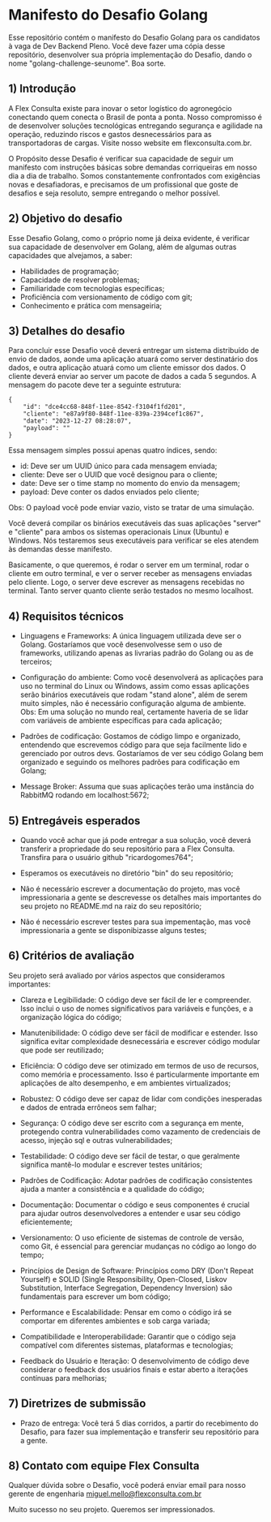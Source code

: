# Manifesto do Desafio Golang

Esse repositório contém o manifesto do Desafio Golang para os candidatos à vaga de Dev Backend Pleno. Você deve fazer uma cópia desse repositório, desenvolver sua própria implementação do Desafio, dando o nome "golang-challenge-seunome". Boa sorte.

## 1) Introdução

A Flex Consulta existe para inovar o setor logístico do agronegócio conectando quem conecta o Brasil de ponta a ponta. Nosso compromisso é de desenvolver soluções tecnológicas entregando segurança e agilidade na operação, reduzindo riscos e gastos desnecessários para as transportadoras de cargas. Visite nosso website em flexconsulta.com.br.

O Propósito desse Desafio é verificar sua capacidade de seguir um manifesto com instruções básicas sobre demandas corriqueiras em nosso dia a dia de trabalho. Somos constantemente confrontados com exigências novas e desafiadoras, e precisamos de um profissional que goste de desafios e seja resoluto, sempre entregando o melhor possível. 

## 2) Objetivo do desafio

Esse Desafio Golang, como o próprio nome já deixa evidente, é verificar sua capacidade de desenvolver em Golang, além de algumas outras capacidades que alvejamos, a saber:

- Habilidades de programação;
- Capacidade de resolver problemas; 
- Familiaridade com tecnologias específicas;
- Proficiência com versionamento de código com git;
- Conhecimento e prática com mensageiria;

## 3) Detalhes do desafio

Para concluir esse Desafio você deverá entregar um sistema distribuído de envio de dados, aonde uma aplicação atuará como server destinatário dos dados, e outra aplicação atuará como um cliente emissor dos dados. O cliente deverá enviar ao server um pacote de dados a cada 5 segundos. A mensagem do pacote deve ter a seguinte estrutura:

```
{
	"id": "dce4cc68-848f-11ee-8542-f3104f1fd201",
	"cliente": "e87a9f80-848f-11ee-839a-2394cef1c867",
	"date": "2023-12-27 08:28:07",
	"payload": ""
}
```
Essa mensagem simples possui apenas quatro índices, sendo:

* id: Deve ser um UUID único para cada mensagem enviada;
* cliente: Deve ser o UUID que você designou para o cliente;
* date: Deve ser o time stamp no momento do envio da mensagem;
* payload: Deve conter os dados enviados pelo cliente;

Obs: O payload você pode enviar vazio, visto se tratar de uma simulação.

Você deverá compilar os binários executáveis das suas aplicações "server" e "cliente" para ambos os sistemas operacionais Linux (Ubuntu) e Windows. Nós testaremos seus executáveis para verificar se eles atendem às demandas desse manifesto. 

Basicamente, o que queremos, é rodar o server em um terminal, rodar o cliente em outro terminal, e ver o server receber as mensagens enviadas pelo cliente. Logo, o server deve escrever as mensagens recebidas no terminal. Tanto server quanto cliente serão testados no mesmo localhost. 

## 4) Requisitos técnicos

* Linguagens e Frameworks: A única linguagem utilizada deve ser o Golang. Gostaríamos que você desenvolvesse sem o uso de frameworks, utilizando apenas as livrarias padrão do Golang ou as de terceiros;

* Configuração do ambiente: Como você desenvolverá as aplicações para uso no terminal do Linux ou Windows, assim como essas aplicações serão binários executáveis que rodam "stand alone", além de serem muito simples, não é necessário configuração alguma de ambiente. Obs: Em uma solução no mundo real, certamente haveria de se lidar com variáveis de ambiente específicas para cada aplicação;

* Padrões de codificação: Gostamos de código limpo e organizado, entendendo que escrevemos código para que seja facilmente lido e gerenciado por outros devs. Gostaríamos de ver seu código Golang bem organizado e seguindo os melhores padrões para codificação em Golang;

* Message Broker: Assuma que suas aplicações terão uma instância do RabbitMQ rodando em localhost:5672;

## 5) Entregáveis esperados

* Quando você achar que já pode entregar a sua solução, você deverá transferir a propriedade do seu repositório para a Flex Consulta. Transfira para o usuário github "ricardogomes764";

* Esperamos os executáveis no diretório "bin" do seu repositório;

* Não é necessário escrever a documentação do projeto, mas você impressionaria a gente se descrevesse os detalhes mais importantes do seu projeto no README.md na raiz do seu repositório;

* Não é necessário escrever testes para sua impementação, mas você impressionaria a gente se disponibizasse alguns testes;

## 6) Critérios de avaliação

Seu projeto será avaliado por vários aspectos que consideramos importantes:

* Clareza e Legibilidade: O código deve ser fácil de ler e compreender. Isso inclui o uso de nomes significativos para variáveis e funções, e a organização lógica do código;

* Manutenibilidade: O código deve ser fácil de modificar e estender. Isso significa evitar complexidade desnecessária e escrever código modular que pode ser reutilizado;

* Eficiência: O código deve ser otimizado em termos de uso de recursos, como memória e processamento. Isso é particularmente importante em aplicações de alto desempenho, e em ambientes virtualizados;

* Robustez: O código deve ser capaz de lidar com condições inesperadas e dados de entrada errôneos sem falhar;

* Segurança: O código deve ser escrito com a segurança em mente, protegendo contra vulnerabilidades como vazamento de credenciais de acesso, injeção sql e outras vulnerabilidades;

* Testabilidade: O código deve ser fácil de testar, o que geralmente significa mantê-lo modular e escrever testes unitários;

* Padrões de Codificação: Adotar padrões de codificação consistentes ajuda a manter a consistência e a qualidade do código;

* Documentação: Documentar o código e seus componentes é crucial para ajudar outros desenvolvedores a entender e usar seu código eficientemente;

* Versionamento: O uso eficiente de sistemas de controle de versão, como Git, é essencial para gerenciar mudanças no código ao longo do tempo;

* Princípios de Design de Software: Princípios como DRY (Don't Repeat Yourself) e SOLID (Single Responsibility, Open-Closed, Liskov Substitution, Interface Segregation, Dependency Inversion) são fundamentais para escrever um bom código;

* Performance e Escalabilidade: Pensar em como o código irá se comportar em diferentes ambientes e sob carga variada;

* Compatibilidade e Interoperabilidade: Garantir que o código seja compatível com diferentes sistemas, plataformas e tecnologias;

* Feedback do Usuário e Iteração: O desenvolvimento de código deve considerar o feedback dos usuários finais e estar aberto a iterações contínuas para melhorias;

## 7) Diretrizes de submissão

* Prazo de entrega: Você terá 5 dias corridos, a partir do recebimento do Desafio, para fazer sua implementação e transferir seu repositório para a gente. 

## 8) Contato com equipe Flex Consulta

Qualquer dúvida sobre o Desafio, você poderá enviar email para nosso gerente de engenharia miguel.mello@flexconsulta.com.br

Muito sucesso no seu projeto.
Queremos ser impressionados.
